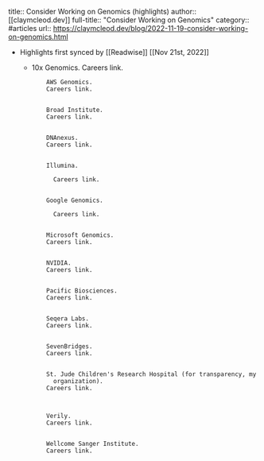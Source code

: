 title:: Consider Working on Genomics (highlights)
author:: [[claymcleod.dev]]
full-title:: "Consider Working on Genomics"
category:: #articles
url:: https://claymcleod.dev/blog/2022-11-19-consider-working-on-genomics.html

- Highlights first synced by [[Readwise]] [[Nov 21st, 2022]]
	- 10x Genomics.
	          Careers link.
	        
	        
	          AWS Genomics.
	          Careers link.
	        
	        
	          Broad Institute.
	          Careers link.
	        
	        
	          DNAnexus.
	          Careers link.
	        
	        
	          Illumina.
	          
	            Careers link.
	        
	        
	          Google Genomics.
	          
	            Careers link.
	        
	        
	          Microsoft Genomics.
	          Careers link.
	        
	        
	          NVIDIA.
	          Careers link.
	        
	        
	          Pacific Biosciences.
	          Careers link.
	        
	        
	          Seqera Labs.
	          Careers link.
	        
	        
	          SevenBridges.
	          Careers link.
	        
	        
	          St. Jude Children's Research Hospital (for transparency, my
	            organization).
	          Careers link.
	        
	  
	        
	          Verily.
	          Careers link.
	        
	        
	          Wellcome Sanger Institute.
	          Careers link.